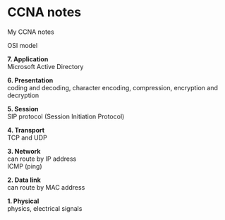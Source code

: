 # CCNA notes
My CCNA notes

OSI model  

**7. Application**  
Microsoft Active Directory  

**6. Presentation**  
coding and decoding, character encoding, compression, encryption and decryption  

**5. Session**  
SIP protocol (Session Initiation Protocol)  

**4. Transport**  
TCP and UDP  

**3. Network**  
can route by IP address  
ICMP (ping)  

**2. Data link**  
can route by MAC address  

**1. Physical**  
physics, electrical signals  
